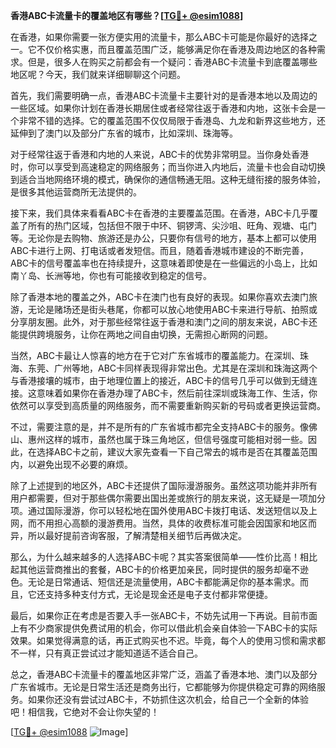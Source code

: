 **香港ABC卡流量卡的覆盖地区有哪些？[[TG💪+ @esim1088](https://t.me/s/esim1088)]**

在香港，如果你需要一张方便实用的流量卡，那么ABC卡可能是你最好的选择之一。它不仅价格实惠，而且覆盖范围广泛，能够满足你在香港及周边地区的各种需求。但是，很多人在购买之前都会有一个疑问：香港ABC卡流量卡到底覆盖哪些地区呢？今天，我们就来详细聊聊这个问题。

首先，我们需要明确一点，香港ABC卡流量卡主要针对的是香港本地以及周边的一些区域。如果你计划在香港长期居住或者经常往返于香港和内地，这张卡会是一个非常不错的选择。它的覆盖范围不仅仅局限于香港岛、九龙和新界这些地方，还延伸到了澳门以及部分广东省的城市，比如深圳、珠海等。

对于经常往返于香港和内地的人来说，ABC卡的优势非常明显。当你身处香港时，你可以享受到高速稳定的网络服务；而当你进入内地后，流量卡也会自动切换到适合当地网络环境的模式，确保你的通信畅通无阻。这种无缝衔接的服务体验，是很多其他运营商所无法提供的。

接下来，我们具体来看看ABC卡在香港的主要覆盖范围。在香港，ABC卡几乎覆盖了所有的热门区域，包括但不限于中环、铜锣湾、尖沙咀、旺角、观塘、屯门等。无论你是去购物、旅游还是办公，只要你有信号的地方，基本上都可以使用ABC卡进行上网、打电话或者发短信。而且，随着香港城市建设的不断完善，ABC卡的信号覆盖率也在持续提升，这意味着即使是在一些偏远的小岛上，比如南丫岛、长洲等地，你也有可能接收到稳定的信号。

除了香港本地的覆盖之外，ABC卡在澳门也有良好的表现。如果你喜欢去澳门旅游，无论是赌场还是街头巷尾，你都可以放心地使用ABC卡来进行导航、拍照或分享朋友圈。此外，对于那些经常往返于香港和澳门之间的朋友来说，ABC卡还能提供跨境服务，让你在两地之间自由切换，无需担心断网的问题。

当然，ABC卡最让人惊喜的地方在于它对广东省城市的覆盖能力。在深圳、珠海、东莞、广州等地，ABC卡同样表现得非常出色。尤其是在深圳和珠海这两个与香港接壤的城市，由于地理位置上的接近，ABC卡的信号几乎可以做到无缝连接。这意味着如果你在香港办理了ABC卡，然后前往深圳或珠海工作、生活，你依然可以享受到高质量的网络服务，而不需要重新购买新的号码或者更换运营商。

不过，需要注意的是，并不是所有的广东省城市都完全支持ABC卡的服务。像佛山、惠州这样的城市，虽然也属于珠三角地区，但信号强度可能相对弱一些。因此，在选择ABC卡之前，建议大家先查看一下自己常去的城市是否在其覆盖范围内，以避免出现不必要的麻烦。

除了上述提到的地区外，ABC卡还提供了国际漫游服务。虽然这项功能并非所有用户都需要，但对于那些偶尔需要出国出差或旅行的朋友来说，这无疑是一项加分项。通过国际漫游，你可以轻松地在国外使用ABC卡拨打电话、发送短信以及上网，而不用担心高额的漫游费用。当然，具体的收费标准可能会因国家和地区而异，所以最好提前咨询客服，了解清楚相关细节后再做决定。

那么，为什么越来越多的人选择ABC卡呢？其实答案很简单——性价比高！相比起其他运营商推出的套餐，ABC卡的价格更加亲民，同时提供的服务却毫不逊色。无论是日常通话、短信还是流量使用，ABC卡都能满足你的基本需求。而且，它还支持多种支付方式，无论是现金还是电子支付都非常便捷。

最后，如果你正在考虑是否要入手一张ABC卡，不妨先试用一下再说。目前市面上有不少商家提供免费试用的机会，你可以借此机会亲自体验一下ABC卡的实际效果。如果觉得满意的话，再正式购买也不迟。毕竟，每个人的使用习惯和需求都不一样，只有真正尝试过才能知道适不适合自己。

总之，香港ABC卡流量卡的覆盖地区非常广泛，涵盖了香港本地、澳门以及部分广东省城市。无论是日常生活还是商务出行，它都能够为你提供稳定可靠的网络服务。如果你还没有尝试过ABC卡，不妨抓住这次机会，给自己一个全新的体验吧！相信我，它绝对不会让你失望的！

[[TG💪+ @esim1088](https://t.me/s/esim1088) ![Image](https://i.postimg.cc/4NQfJmqS/Snipaste-2025-05-13-00-14-12.png)]